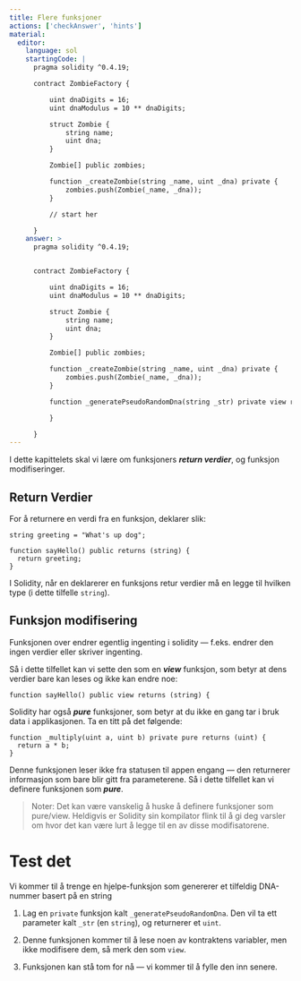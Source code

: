 ```yaml
---
title: Flere funksjoner
actions: ['checkAnswer', 'hints']
material:
  editor:
    language: sol
    startingCode: |
      pragma solidity ^0.4.19;

      contract ZombieFactory {

          uint dnaDigits = 16;
          uint dnaModulus = 10 ** dnaDigits;

          struct Zombie {
              string name;
              uint dna;
          }

          Zombie[] public zombies;

          function _createZombie(string _name, uint _dna) private {
              zombies.push(Zombie(_name, _dna));
          }

          // start her

      }
    answer: >
      pragma solidity ^0.4.19;


      contract ZombieFactory {

          uint dnaDigits = 16;
          uint dnaModulus = 10 ** dnaDigits;

          struct Zombie {
              string name;
              uint dna;
          }

          Zombie[] public zombies;

          function _createZombie(string _name, uint _dna) private {
              zombies.push(Zombie(_name, _dna));
          } 

          function _generatePseudoRandomDna(string _str) private view returns (uint) {

          }

      }
---
```


I dette kapittelets skal vi lære om funksjoners **_return verdier_**, og funksjon modifiseringer.

## Return Verdier

For å returnere en verdi fra en funksjon, deklarer slik:

```
string greeting = "What's up dog";

function sayHello() public returns (string) {
  return greeting;
}
```

I Solidity, når en deklarerer en funksjons retur verdier må en legge til hvilken type (i dette tilfelle `string`).

## Funksjon modifisering

Funksjonen over endrer egentlig ingenting i solidity — f.eks. endrer den ingen verdier eller skriver ingenting.

Så i dette tilfellet kan vi sette den som en **_view_** funksjon, som betyr at dens verdier bare kan leses og ikke kan endre noe:

```
function sayHello() public view returns (string) {
```

Solidity har også **_pure_** funksjoner, som betyr at du ikke en gang tar i bruk data i applikasjonen. Ta en titt på det følgende:

```
function _multiply(uint a, uint b) private pure returns (uint) {
  return a * b;
}
```

Denne funksjonen leser ikke fra statusen til appen engang — den returnerer informasjon som bare blir gitt fra parameterene. Så i dette tilfellet kan vi definere funksjonen som **_pure_**.

> Noter: Det kan være vanskelig å huske å definere funksjoner som pure/view. Heldigvis er Solidity sin kompilator flink til å gi deg varsler om hvor det kan være lurt å legge til en av disse modifisatorene.

# Test det

Vi kommer til å trenge en hjelpe-funksjon som genererer et tilfeldig DNA-nummer basert på en string

1. Lag en `private` funksjon kalt `_generatePseudoRandomDna`. Den vil ta ett parameter kalt `_str` (en `string`), og returnerer et `uint`.

2. Denne funksjonen kommer til å lese noen av kontraktens variabler, men ikke modifisere dem, så merk den som `view`. 

3. Funksjonen kan stå tom for nå — vi kommer til å fylle den inn senere.
